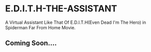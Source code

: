 # E.D.I.T.H-THE-ASSISTANT
A Virtual Assistant Like That Of E.D.I.T.H(Even Dead I'm The Hero) in Spiderman Far From Home Movie.


## Coming Soon....
